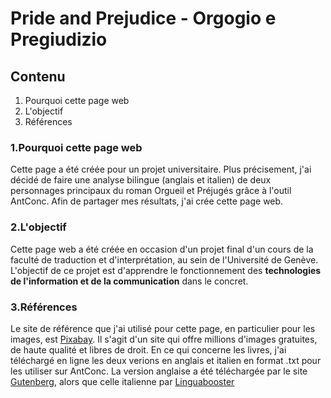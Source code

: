 # Pride and Prejudice - Orgogio e Pregiudizio

## Contenu
1. Pourquoi cette page web
2. L'objectif
3. Références

### 1.Pourquoi cette page web
Cette page a été créée pour un projet universitaire. Plus précisement, j'ai décidé de faire une analyse bilingue (anglais et italien) de deux personnages principaux du roman Orgueil et Préjugés grâce à l'outil AntConc. Afin de partager mes résultats, j'ai crée cette page web.


### 2.L'objectif
Cette page web a été créée en occasion d'un projet final d'un cours de la faculté de traduction et d'interprétation, au sein de l'Université de Genève. L'objectif de ce projet est d'apprendre le fonctionnement des **technologies de l'information et de la communication** dans le concret. 

### 3.Références
Le site de référence que j'ai utilisé pour cette page, en particulier pour les images, est [Pixabay](https://www.pixabay.com). Il s'agit d'un site qui offre millions d'images gratuites, de haute qualité et libres de droit. En ce qui concerne les livres, j'ai téléchargé en ligne les deux verions en anglais et italien en format .txt pour les utiliser sur AntConc. La version anglaise a été téléchargée par le site [Gutenberg](https://www.gutenberg.org/ebooks/1342), alors que celle italienne par  [Linguabooster](https://linguabooster.com/it/it/books/pride-prejudice-24)
